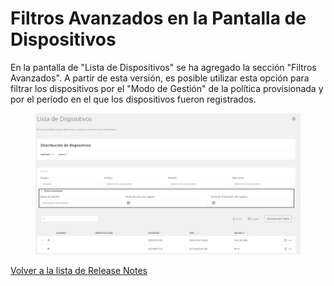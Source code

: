 # Filtros Avanzados en la Pantalla de Dispositivos

En la pantalla de "Lista de Dispositivos" se ha agregado la sección "Filtros Avanzados". A partir de esta versión, es posible utilizar esta opción para filtrar los dispositivos por el "Modo de Gestión" de la política provisionada y por el período en el que los dispositivos fueron registrados.

<figure><img src="../../.gitbook/assets/image (181).png" alt=""><figcaption></figcaption></figure>

[Volver a la lista de Release Notes](./)
